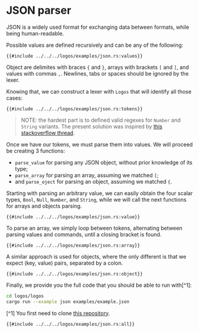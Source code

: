 # JSON parser

JSON is a widely used format for exchanging data between formats, while being human-readable.

Possible values are defined recursively and can be any of the following:

```rust,no_run,noplayground
{{#include ../../../logos/examples/json.rs:values}}
```

Object are delimites with braces `{` and `}`, arrays with brackets `[` and `]`, and values with commas `,`. Newlines, tabs or spaces should be ignored by the lexer.

Knowing that, we can construct a lexer with `Logos` that will identify all those cases:

```rust,no_run,noplayground
{{#include ../../../logos/examples/json.rs:tokens}}
```

> NOTE: the hardest part is to defined valid regexes for `Number` and `String` variants. The present solution was inspired by [this stackoverflow thread](https://stackoverflow.com/questions/32155133/regex-to-match-a-json-string).

Once we have our tokens, we must parse them into values. We will proceed be creating 3 functions:

+ `parse_value` for parsing any JSON object, without prior knowledge of its type;
+ `parse_array` for parsing an array, assuming we matched `[`;
+ and `parse_oject` for parsing an object, assuming we matched `{`.

Starting with parsing an arbitrary value, we can easily obtain the four scalar types, `Bool`, `Null`, `Number`, and `String`, while we will call the next functions for arrays and objects parsing.

```rust,no_run,noplayground
{{#include ../../../logos/examples/json.rs:value}}
```

To parse an array, we simply loop between tokens, alternating between parsing values and commands, until a closing bracket is found.

```rust,no_run,noplayground
{{#include ../../../logos/examples/json.rs:array}}
```

A similar approach is used for objects, where the only different is that we expect (key, value) pairs, separated by a colon.

```rust,no_run,noplayground
{{#include ../../../logos/examples/json.rs:object}}
```

Finally, we provide you the full code that you should be able to run with[^1]:
```bash
cd logos/logos
cargo run --example json examples/example.json
```

[^1] You first need to clone [this repository](https://github.com/maciejhirsz/logos).

```rust,no_run,noplayground
{{#include ../../../logos/examples/json.rs:all}}
```

